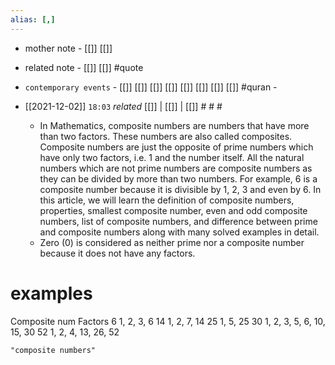 ```yaml
---
alias: [,]
---
```

- mother note - [[]] [[]]
- related note - [[]] [[]] #quote 
- `contemporary events` - [[]] [[]] [[]] [[]] [[]] [[]] [[]] [[]] #quran - 

- [[2021-12-02]]  `18:03` _related_ [[]] | [[]] | [[]] # # #
	- In Mathematics, composite numbers are numbers that have more than two factors. These numbers are also called composites. Composite numbers are just the opposite of prime numbers which have only two factors, i.e. 1 and the number itself. All the natural numbers which are not prime numbers are composite numbers as they can be divided by more than two numbers. For example, 6 is a composite number because it is divisible by 1, 2, 3 and even by 6. In this article, we will learn the definition of composite numbers, properties, smallest composite number, even and odd composite numbers, list of composite numbers, and difference between prime and composite numbers along with many solved examples in detail.
	- Zero (0) is considered as neither prime nor a composite number because it does not have any factors. 
# examples
Composite num 	   Factors
6 	                              1, 2, 3, 6
14 	                             1, 2, 7, 14
25 	                             1, 5, 25
30 	                             1, 2, 3, 5, 6, 10, 15, 30
52 	                             1, 2, 4, 13, 26, 52

```query
"composite numbers"
```
